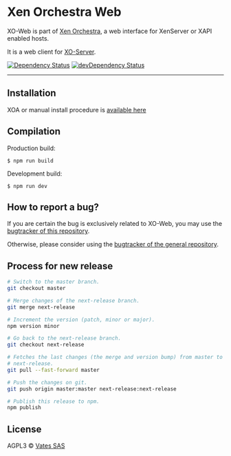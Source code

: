 # Xen Orchestra Web

XO-Web is part of [Xen Orchestra](https://github.com/vatesfr/xo), a web interface for XenServer or XAPI enabled hosts.

It is a web client for [XO-Server](https://github.com/vatesfr/xo-server).

[![Dependency Status](https://david-dm.org/vatesfr/xo-web.svg?theme=shields.io)](https://david-dm.org/vatesfr/xo-web)
[![devDependency Status](https://david-dm.org/vatesfr/xo-web/dev-status.svg?theme=shields.io)](https://david-dm.org/vatesfr/xo-web#info=devDependencies)

___

## Installation

XOA or manual install procedure is [available here](https://github.com/vatesfr/xo/blob/master/doc/installation/README.md)

## Compilation

Production build:

```
$ npm run build
```

Development build:

```
$ npm run dev
```

## How to report a bug?

If you are certain the bug is exclusively related to XO-Web, you may use the [bugtracker of this repository](https://github.com/vatesfr/xo-web/issues).

Otherwise, please consider using the [bugtracker of the general repository](https://github.com/vatesfr/xo/issues).

## Process for new release

```bash
# Switch to the master branch.
git checkout master

# Merge changes of the next-release branch.
git merge next-release

# Increment the version (patch, minor or major).
npm version minor

# Go back to the next-release branch.
git checkout next-release

# Fetches the last changes (the merge and version bump) from master to
# next-release.
git pull --fast-forward master

# Push the changes on git.
git push origin master:master next-release:next-release

# Publish this release to npm.
npm publish
```

## License

AGPL3 © [Vates SAS](http://vates.fr)
